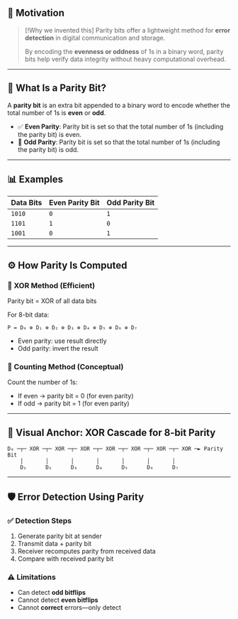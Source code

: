 
## 🧠 Motivation

> [!Why we invented this]
> Parity bits offer a lightweight method for **error detection** in digital communication and storage.
>
> By encoding the **evenness or oddness** of 1s in a binary word, parity bits help verify data integrity without heavy computational overhead.

---

## 🔣 What Is a Parity Bit?

A **parity bit** is an extra bit appended to a binary word to encode whether the total number of 1s is **even** or **odd**.

- ✅ **Even Parity**: Parity bit is set so that the total number of 1s (including the parity bit) is even.
- 🧨 **Odd Parity**: Parity bit is set so that the total number of 1s (including the parity bit) is odd.

---

## 📊 Examples

| Data Bits | Even Parity Bit | Odd Parity Bit |
|-----------|------------------|----------------|
| `1010`    | `0`              | `1`            |
| `1101`    | `1`              | `0`            |
| `1001`    | `0`              | `1`            |

---

## ⚙️ How Parity Is Computed

### 🔧 XOR Method (Efficient)

Parity bit = XOR of all data bits

For 8-bit data:

```
P = D₀ ⊕ D₁ ⊕ D₂ ⊕ D₃ ⊕ D₄ ⊕ D₅ ⊕ D₆ ⊕ D₇
```

- Even parity: use result directly
- Odd parity: invert the result

### 🧮 Counting Method (Conceptual)

Count the number of 1s:

- If even → parity bit = 0 (for even parity)
- If odd → parity bit = 1 (for even parity)

---

## 🧷 Visual Anchor: XOR Cascade for 8-bit Parity

```
D₀ ─┬─ XOR ─┬─ XOR ─┬─ XOR ─┬─ XOR ─┬─ XOR ─┬─ XOR ─┬─ XOR ─► Parity Bit
    │       │       │       │       │       │       │
    D₁      D₂      D₃      D₄      D₅      D₆      D₇
```

---

## 🛡️ Error Detection Using Parity

### ✅ Detection Steps

1. Generate parity bit at sender
2. Transmit data + parity bit
3. Receiver recomputes parity from received data
4. Compare with received parity bit

### ⚠️ Limitations

- Can detect **odd bitflips**
- Cannot detect **even bitflips**
- Cannot **correct** errors—only detect
